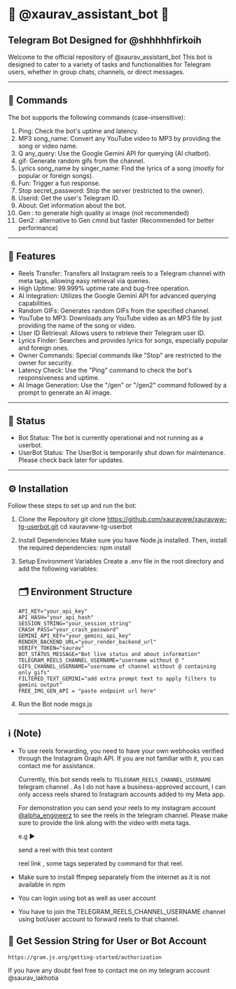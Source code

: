 # 🌟 @xaurav_assistant_bot 🌟

## Telegram Bot Designed for @shhhhhfirkoih

Welcome to the official repository of @xaurav_assistant_bot This bot is designed to cater to a variety of tasks and functionalities for Telegram users, whether in group chats, channels, or direct messages.

---

## 📜 Commands

The bot supports the following commands (case-insensitive):

1. Ping: Check the bot's uptime and latency.
2. MP3 song_name: Convert any YouTube video to MP3 by providing the song or video name.
3. Q any_query: Use the Google Gemini API for querying (AI chatbot).
4. gif: Generate random gifs from the channel.
5. Lyrics song_name by singer_name: Find the lyrics of a song (mostly for popular or foreign songs).
6. Fun: Trigger a fun response.
7. Stop secret_password: Stop the server (restricted to the owner).
8. Userid: Get the user's Telegram ID.
9. About: Get information about the bot.
10. Gen <prompt> : to generate high quality ai image (not recommended)
11. Gen2 <prompt> : alternative to Gen cmnd but faster (Recommended for better performance)

---

## 📲 Features

- Reels Transfer: Transfers all Instagram reels to a Telegram channel with meta tags, allowing easy retrieval via queries.
- High Uptime: 99.999% uptime rate and bug-free operation.
- AI Integration: Utilizes the Google Gemini API for advanced querying capabilities.
- Random GIFs: Generates random GIFs from the specified channel.
- YouTube to MP3: Downloads any YouTube video as an MP3 file by just providing the name of the song or video.
- User ID Retrieval: Allows users to retrieve their Telegram user ID.
- Lyrics Finder: Searches and provides lyrics for songs, especially popular and foreign ones.
- Owner Commands: Special commands like "Stop" are restricted to the owner for security.
- Latency Check: Use the "Ping" command to check the bot's responsiveness and uptime.
- AI Image Generation: Use the "/gen" or "/gen2" command followed by a prompt to generate an AI image.

---

## 🚧 Status

- Bot Status: The bot is currently operational and not running as a userbot.
- UserBot Status: The UserBot is temporarily shut down for maintenance. Please check back later for updates.

---

## ⚙️ Installation

Follow these steps to set up and run the bot:

1. Clone the Repository
        git clone https://github.com/xauravww/xauravww-tg-userbot.git
    cd xauravww-tg-userbot
    

2. Install Dependencies
    Make sure you have Node.js installed. Then, install the required dependencies:
        npm install
    

3. Setup Environment Variables
    Create a .env file in the root directory and add the following variables:

    ## 🗂 Environment Structure

       API_KEY="your_api_key"
       API_HASH="your_api_hash"
       SESSION_STRING="your_session_string"
       CRASH_PASS="your_crash_password" 
       GEMINI_API_KEY="your_gemini_api_key"
       RENDER_BACKEND_URL="your_render_backend_url"
       VERIFY_TOKEN="saurav"
       BOT_STATUS_MESSAGE="Bot live status and about information"
       TELEGRAM_REELS_CHANNEL_USERNAME="username without @ "
       GIFS_CHANNEL_USERNAME="username of channel without @ containing only gifs"
       FILTERED_TEXT_GEMINI="add extra prompt text to apply filters to gemini output"
       FREE_IMG_GEN_API = "paste endpoint url here"
    
4. Run the Bot
        node msgs.js
    


    ---

## ℹ️ (Note)

- To use reels forwarding, you need to have your own webhooks verified through the Instagram Graph API. If you are not familiar with it, you can contact me for assistance.

  Currently, this bot sends reels to `TELEGRAM_REELS_CHANNEL_USERNAME` telegram channel  . As I do not have a business-approved account, I can only access reels shared to Instagram accounts added to my Meta app.

  For demonstration you can send your reels to my instagram account [@alpha_engineerz](https://instagram.com/alpha_engineerz) to see the reels in the telegram channel.
  Please make sure to provide the link along with the video with meta tags.

  e.g ► 

  send a reel with this text content

  reel link , some tags seperated by command for that reel.
- Make sure to install ffmpeg separately from the internet as it is not available in npm
- You can login using bot as well as user account
- You have to join the TELEGRAM_REELS_CHANNEL_USERNAME channel using bot/user account to forward reels to that channel.



## 🦾 Get Session String for User or Bot Account
    https://gram.js.org/getting-started/authorization

If you have any doubt feel free to contact me on my telegram account
@saurav_lakhotia